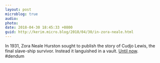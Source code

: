 ```yaml
---
layout: post
microblog: true
audio: 
photo: 
date: 2018-04-30 18:45:33 +0800
guid: http://kerim.micro.blog/2018/04/30/in-zora-neale.html
---
```

In 1931, Zora Neale Hurston sought to publish the story of Cudjo Lewis, the final slave-ship survivor. Instead it languished in a vault. [Until now](http://www.vulture.com/2018/04/zora-neale-hurston-barracoon-excerpt.html). #dendum 
